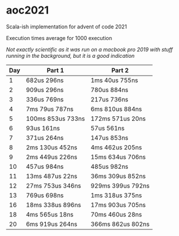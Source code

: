 # aoc2021

Scala-ish implementation for advent of code 2021

Execution times average for 1000 execution

_Not exactly scientific as it was run on a macbook pro 2019 with stuff running in the background,
but it is a good indication_

| Day | Part 1            | Part 2            |
|-----|-------------------|-------------------|
| 1   | 682us 296ns       | 1ms 40us 755ns    |
| 2   | 909us 296ns       | 780us 884ns       |
| 3   | 336us 769ns       | 217us 736ns       |
| 4   | 7ms 79us 787ns    | 6ms 810us 884ns   |
| 5   | 100ms 853us 733ns | 172ms 571us 20ns  |
| 6   | 93us 161ns        | 57us 561ns        |
| 7   | 371us 264ns       | 147us 853ns       |
| 8   | 2ms 130us 452ns   | 4ms 462us 205ns   |
| 9   | 2ms 449us 226ns   | 15ms 634us 706ns  |
| 10  | 457us 984ns       | 485us 982ns       |
| 11  | 13ms 487us 22ns   | 36ms 309us 852ns  |
| 12  | 27ms 753us 346ns  | 929ms 399us 792ns |
| 13  | 769us 698ns       | 1ms 318us 375ns   |
| 16  | 18ms 338us 896ns  | 17ms 903us 705ns  |
| 18  | 4ms 565us 18ns    | 70ms 460us 28ns   |
| 20  | 6ms 919us 264ns   | 366ms 862us 802ns |
